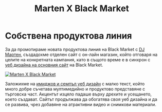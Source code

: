 ﻿---
layout: post
order: 22
rel: /about/blackmarket/web-design-marten
service: /services/web-design
project: /portfolio/blackmarket
header: compact
display: summary cover
title: Marten X Black Market 
description: Заложихме на имиджов и семпъл уеб дизайн с малко текст, който много добре съчетава мултимедийно и продуктово представяне с търговска част.
summary: Заложихме на имиджов и семпъл сайт с малко текст, който много добре съчетава мултимедийно и продуктово представяне с търговска част. Акцентът изцяло падаше върху дрехите ушити от Black Market и усещането, което създават. Сайтът продължава да обогатява своя уеб дизайна и да се развива, чрез добавяне на атрактивни видео и снимкови материали.
image: /business/blackmarket/marten.jpg
---
# Собствена продуктова линия
За да промотираме новата продуктова линия на Black Market с [DJ Мартен](http://marten.blackmarket.bg/), създадохме отделен сайт с он-лайн магазин, който отговаря на целите на конкретната кампания, като в същото време е в синхрон с [уеб дизайна на основния сайт](./уеб-дизайн.html) на Black Market.

[![Marten X Black Market](/business/blackmarket/marten.jpg)](http://marten.blackmarket.bg/)

Заложихме на [имиджов и семпъл уеб дизайн](./../../маркетинг/уеб-дизайн.html) с малко текст, който много добре съчетава мултимедийно и продуктово представяне с търговска част. Акцентът изцяло падаше върху дрехите и усещането, което създават. Сайтът продължава да обогатява своя уеб дизайна и да се развива, чрез добавяне на атрактивни видео и снимкови материали.

